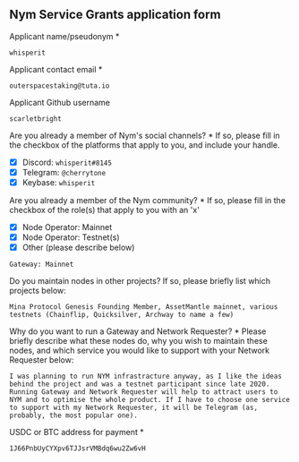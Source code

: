 Nym Service Grants application form 
------------------------------------

Applicant name/pseudonym *
```
whisperit
```

Applicant contact email *
```
outerspacestaking@tuta.io
```

Applicant Github username
```
scarletbright
```

Are you already a member of Nym's social channels? * 
If so, please fill in the checkbox of the platforms that apply to you, and include your handle. 
- [x] Discord: `whisperit#8145`
- [x] Telegram: `@cherrytone`
- [x] Keybase: `whisperit`

Are you already a member of the Nym community? * 
If so, please fill in the checkbox of the role(s) that apply to you with an 'x' 
- [x] Node Operator: Mainnet 
- [x] Node Operator: Testnet(s)
- [x] Other (please describe below)
```
Gateway: Mainnet
```

Do you maintain nodes in other projects? 
If so, please briefly list which projects below: 
```
Mina Protocol Genesis Founding Member, AssetMantle mainnet, various testnets (Chainflip, Quicksilver, Archway to name a few)
```

Why do you want to run a Gateway and Network Requester? * 
Please briefly describe what these nodes do, why you wish to maintain these nodes, and which service you would like to support with your Network Requester below: 
```
I was planning to run NYM infrastracture anyway, as I like the ideas behind the project and was a testnet participant since late 2020.
Running Gateway and Network Requester will help to attract users to NYM and to optimise the whole product. If I have to choose one service to support with my Network Requester, it will be Telegram (as, probably, the most popular one).
```

USDC or BTC address for payment * 
```
1J66PnbUyCYXpv6TJJsrVMBdq6wu2Zw6vH
```
